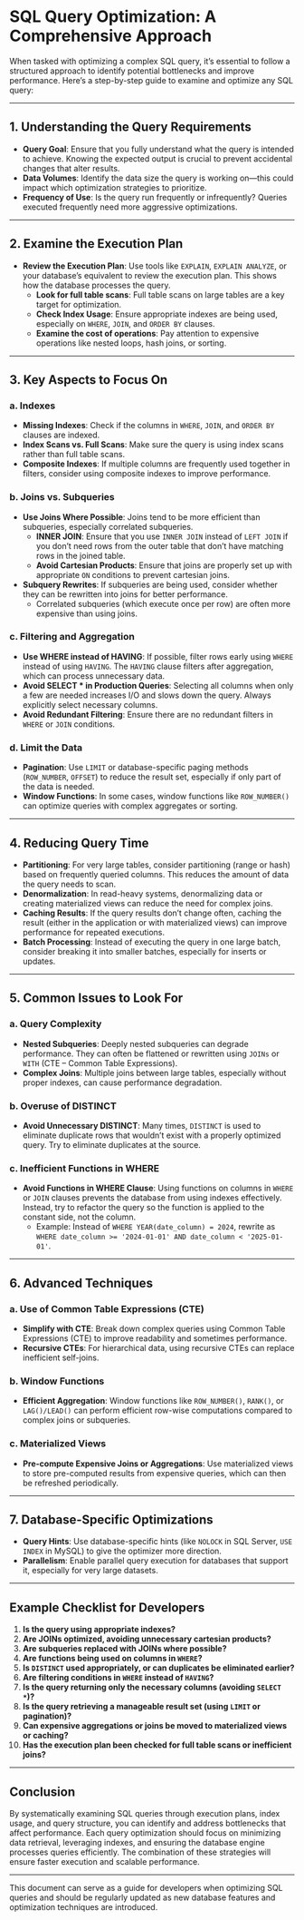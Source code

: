 # SQL Query Optimization: A Comprehensive Approach  

When tasked with optimizing a complex SQL query, it’s essential to follow a structured approach to identify potential bottlenecks and improve performance. Here’s a step-by-step guide to examine and optimize any SQL query:

---

## 1. Understanding the Query Requirements
- **Query Goal**: Ensure that you fully understand what the query is intended to achieve. Knowing the expected output is crucial to prevent accidental changes that alter results.
- **Data Volumes**: Identify the data size the query is working on—this could impact which optimization strategies to prioritize.
- **Frequency of Use**: Is the query run frequently or infrequently? Queries executed frequently need more aggressive optimizations.

---

## 2. Examine the Execution Plan
- **Review the Execution Plan**: Use tools like `EXPLAIN`, `EXPLAIN ANALYZE`, or your database’s equivalent to review the execution plan. This shows how the database processes the query.
  - **Look for full table scans**: Full table scans on large tables are a key target for optimization.
  - **Check Index Usage**: Ensure appropriate indexes are being used, especially on `WHERE`, `JOIN`, and `ORDER BY` clauses.
  - **Examine the cost of operations**: Pay attention to expensive operations like nested loops, hash joins, or sorting.

---

## 3. Key Aspects to Focus On

### a. Indexes
- **Missing Indexes**: Check if the columns in `WHERE`, `JOIN`, and `ORDER BY` clauses are indexed.
- **Index Scans vs. Full Scans**: Make sure the query is using index scans rather than full table scans.
- **Composite Indexes**: If multiple columns are frequently used together in filters, consider using composite indexes to improve performance.

### b. Joins vs. Subqueries
- **Use Joins Where Possible**: Joins tend to be more efficient than subqueries, especially correlated subqueries.
  - **INNER JOIN**: Ensure that you use `INNER JOIN` instead of `LEFT JOIN` if you don’t need rows from the outer table that don’t have matching rows in the joined table.
  - **Avoid Cartesian Products**: Ensure that joins are properly set up with appropriate `ON` conditions to prevent cartesian joins.
- **Subquery Rewrites**: If subqueries are being used, consider whether they can be rewritten into joins for better performance. 
  - Correlated subqueries (which execute once per row) are often more expensive than using joins.

### c. Filtering and Aggregation
- **Use WHERE instead of HAVING**: If possible, filter rows early using `WHERE` instead of using `HAVING`. The `HAVING` clause filters after aggregation, which can process unnecessary data.
- **Avoid SELECT * in Production Queries**: Selecting all columns when only a few are needed increases I/O and slows down the query. Always explicitly select necessary columns.
- **Avoid Redundant Filtering**: Ensure there are no redundant filters in `WHERE` or `JOIN` conditions.

### d. Limit the Data
- **Pagination**: Use `LIMIT` or database-specific paging methods (`ROW_NUMBER`, `OFFSET`) to reduce the result set, especially if only part of the data is needed.
- **Window Functions**: In some cases, window functions like `ROW_NUMBER()` can optimize queries with complex aggregates or sorting.

---

## 4. Reducing Query Time
- **Partitioning**: For very large tables, consider partitioning (range or hash) based on frequently queried columns. This reduces the amount of data the query needs to scan.
- **Denormalization**: In read-heavy systems, denormalizing data or creating materialized views can reduce the need for complex joins.
- **Caching Results**: If the query results don’t change often, caching the result (either in the application or with materialized views) can improve performance for repeated executions.
- **Batch Processing**: Instead of executing the query in one large batch, consider breaking it into smaller batches, especially for inserts or updates.

---

## 5. Common Issues to Look For

### a. Query Complexity
- **Nested Subqueries**: Deeply nested subqueries can degrade performance. They can often be flattened or rewritten using `JOINs` or `WITH` (CTE – Common Table Expressions).
- **Complex Joins**: Multiple joins between large tables, especially without proper indexes, can cause performance degradation.

### b. Overuse of DISTINCT
- **Avoid Unnecessary DISTINCT**: Many times, `DISTINCT` is used to eliminate duplicate rows that wouldn’t exist with a properly optimized query. Try to eliminate duplicates at the source.

### c. Inefficient Functions in WHERE
- **Avoid Functions in WHERE Clause**: Using functions on columns in `WHERE` or `JOIN` clauses prevents the database from using indexes effectively. Instead, try to refactor the query so the function is applied to the constant side, not the column.
  - Example: Instead of `WHERE YEAR(date_column) = 2024`, rewrite as `WHERE date_column >= '2024-01-01' AND date_column < '2025-01-01'`.

---

## 6. Advanced Techniques

### a. Use of Common Table Expressions (CTE)
- **Simplify with CTE**: Break down complex queries using Common Table Expressions (CTE) to improve readability and sometimes performance.
- **Recursive CTEs**: For hierarchical data, using recursive CTEs can replace inefficient self-joins.

### b. Window Functions
- **Efficient Aggregation**: Window functions like `ROW_NUMBER()`, `RANK()`, or `LAG()/LEAD()` can perform efficient row-wise computations compared to complex joins or subqueries.

### c. Materialized Views
- **Pre-compute Expensive Joins or Aggregations**: Use materialized views to store pre-computed results from expensive queries, which can then be refreshed periodically.

---

## 7. Database-Specific Optimizations
- **Query Hints**: Use database-specific hints (like `NOLOCK` in SQL Server, `USE INDEX` in MySQL) to give the optimizer more direction.
- **Parallelism**: Enable parallel query execution for databases that support it, especially for very large datasets.

---

## Example Checklist for Developers

1. **Is the query using appropriate indexes?**
2. **Are JOINs optimized, avoiding unnecessary cartesian products?**
3. **Are subqueries replaced with JOINs where possible?**
4. **Are functions being used on columns in `WHERE`?**
5. **Is `DISTINCT` used appropriately, or can duplicates be eliminated earlier?**
6. **Are filtering conditions in `WHERE` instead of `HAVING`?**
7. **Is the query returning only the necessary columns (avoiding `SELECT *`)?**
8. **Is the query retrieving a manageable result set (using `LIMIT` or pagination)?**
9. **Can expensive aggregations or joins be moved to materialized views or caching?**
10. **Has the execution plan been checked for full table scans or inefficient joins?**

---

## Conclusion

By systematically examining SQL queries through execution plans, index usage, and query structure, you can identify and address bottlenecks that affect performance. Each query optimization should focus on minimizing data retrieval, leveraging indexes, and ensuring the database engine processes queries efficiently. The combination of these strategies will ensure faster execution and scalable performance.

---

This document can serve as a guide for developers when optimizing SQL queries and should be regularly updated as new database features and optimization techniques are introduced.

